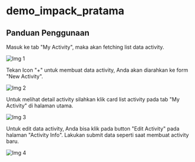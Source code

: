 # demo_impack_pratama

## Panduan Penggunaan

Masuk ke tab "My Activity", maka akan fetching list data activity.

![Img 1](https://github.com/firhanpra/DemoImpack/blob/master/assets/ss1.jpeg)

Tekan Icon "+" untuk membuat data activity, Anda akan diarahkan ke form "New Activity".

![Img 2](https://github.com/firhanpra/DemoImpack/blob/master/assets/ss2.jpeg)

Untuk melihat detail activity silahkan klik card list activity pada tab "My Activity" di halaman utama.

![Img 3](https://github.com/firhanpra/DemoImpack/blob/master/assets/ss3.jpeg)

Untuk edit data activity, Anda bisa klik pada button "Edit Activity" pada halaman "Activity Info".
Lakukan submit data seperti saat membuat activity baru.

![Img 4](https://github.com/firhanpra/DemoImpack/blob/master/assets/ss4.jpeg)
